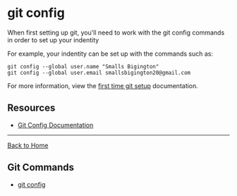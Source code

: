 # git config

When first setting up git, you'll need to work with the git config commands in order to set up your indentity

For example, your indentity can be set up with the commands such as:
```
git config --global user.name "Smalls Bigington"
git config --global user.email smallsbigington20@gmail.com
```
For more information, view the [first time git setup](https://git-scm.com/book/en/v2/Getting-Started-First-Time-Git-Setup) documentation.

## Resources

- [Git Config Documentation](https://git-scm.comdocs.git-config)

---

[Back to Home](../README.md)

## Git Commands
- [git config](./commands/Config.md)